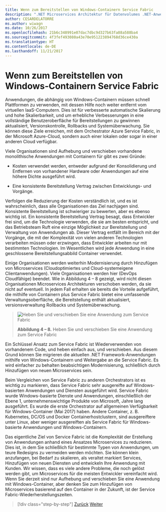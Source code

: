 ```yaml
---
title: Wenn zum Bereitstellen von Windows-Containern Service Fabric
description: ".NET Microservices Architektur für Datenvolumes .NET-Anwendungen | Wenn zum Bereitstellen von Windows-Containern Service Fabric"
author: CESARDELATORRE
ms.author: wiwagn
ms.date: 10/26/2017
ms.openlocfilehash: 21b6c348991e07dac7dbc9d327b63fa88a588ba4
ms.sourcegitcommit: 4f3fef493080a43e70e951223894768d36ce430a
ms.translationtype: HT
ms.contentlocale: de-DE
ms.lasthandoff: 11/21/2017
---
```

# <a name="when-to-deploy-windows-containers-to-service-fabric"></a>Wenn zum Bereitstellen von Windows-Containern Service Fabric

Anwendungen, die abhängig von Windows-Containern müssen schnell Plattformen zu verwenden, mit dessen Hilfe noch weiter entfernt vom virtuellen IaaS-Computern. Dies ist für verbesserte automatische Skalierung und hohe Skalierbarkeit, und um erhebliche Verbesserungen in eine vollständige Benutzeroberfläche für Bereitstellungen zu gewinnen aktualisiert, Versionskontrolle, Rollbacks und Systemüberwachung. Sie können diese Ziele erreichen, mit dem Orchestrator Azure Service Fabric, in der Microsoft Azure-Cloud, sondern auch einer lokalen oder sogar in einer anderen Cloud verfügbar.

Viele Organisationen sind Aufhebung und verschieben vorhandene monolithische Anwendungen mit Containern für gibt es zwei Gründe:

-   Kosten verwendet werden, entweder aufgrund der Konsolidierung und Entfernen von vorhandener Hardware oder Anwendungen auf eine höhere Dichte ausgeführt wird.

-   Eine konsistente Bereitstellung Vertrag zwischen Entwicklungs- und Vorgänge.

Verfolgen die Reduzierung der Kosten verständlich ist, und es ist wahrscheinlich, dass alle Organisationen das Ziel nachjagen sind. Konsistente Bereitstellung ist schwieriger zu bewerten, aber es ebenso wichtig ist. Ein konsistente Bereitstellung Vertrag besagt, dass Entwickler frei sind, um die Technologie verwenden, die sie am besten entspricht, und das Betriebsteam Ruft eine einzige Möglichkeit zur Bereitstellung und Verwaltung von Anwendungen ab. Dieser Vertrag entfällt im Bereich mit der Vorgänge, die mit der Komplexität von vielen anderen Technologien verarbeiten müssen oder erzwingen, dass Entwickler arbeiten nur mit bestimmten Technologien. Im Wesentlichen wird jede Anwendung in eine geschlossene Bereitstellungsabbild Container verwendet.

Einige Organisationen werden weiterhin Modernisierung durch Hinzufügen von Microservices (Cloudoptimiertes und Cloud-systemeigene Clientanwendungen). Viele Organisationen werden hier (DevOps Cloudfähige) beendet. Wie in Abbildung 4 – 8 gezeigt, wird nicht diesen Organisationen Microservices Architekturen verschoben werden, da sie nicht auf eventuell. In jedem Fall erhalten sie bereits die Vorteile aufgeführt, die mithilfe von Containern plus Service Fabric bietet eine umfassende Verwaltungsoberfläche, die Bereitstellung enthält aktualisiert, versionsverwaltung Rollbacks und Systemüberwachung.

> ![Heben Sie und verschieben Sie eine Anwendung zum Service Fabric](./media/image8.png)
>
> **Abbildung 4 – 8.** Heben Sie und verschieben Sie eine Anwendung zum Service Fabric

Ein Schlüssel Ansatz zum Service Fabric ist Wiederverwenden von vorhandenem Code, und heben einfach aus, und verschieben. Aus diesem Grund können Sie migrieren die aktuellen .NET Framework-Anwendungen mithilfe von Windows-Containern und Weitergabe an die Service Fabric. Es wird einfacher zu behalten beabsichtigen Modernisierung, schließlich durch Hinzufügen von neuen Microservices sein.

Beim Vergleichen von Service Fabric zu anderen Orchestrators ist es wichtig zu markieren, dass Service Fabric sehr ausgereifte auf Windows-basierten Anwendungen und Diensten ausgeführt wird. Service Fabric wurde Windows-basierte Dienste und Anwendungen, einschließlich der Ebene 1, unternehmenswichtige Produkte von Microsoft, Jahre lang ausgeführt. Es wurde die erste Orchestrator auf allgemeinen Verfügbarkeit für Windows-Container (Mai 2017) haben. Andere Container, z. B. Kubernetes, DC/OS und Docker Containerhostclustern, sind ausgereiftere unter Linux, aber weniger ausgereiften als Service Fabric für Windows-basierte Anwendungen und Windows-Containern.

Das eigentliche Ziel von Service Fabric ist die Komplexität der Erstellung von Anwendungen anhand eines Ansatzes Microservices zu reduzieren. Dies ist, in dem Sie schließlich für bestimmte Typen von Anwendungen, um teure Redesigns zu vermeiden werden möchten. Sie können klein anzufangen, bei Bedarf zu skalieren, als veraltet markiert Services, Hinzufügen von neuen Diensten und entwickeln Ihre Anwendung mit Kunden. Wir wissen, dass es viele andere Probleme, die noch gelöst werden gibt, um Microservices für die meisten Entwickler vereinfacht wird. Wenn Sie derzeit sind nur Aufhebung und verschieben Sie eine Anwendung mit Windows-Container, aber denken Sie zum Hinzufügen von Microservices basierend auf den Container in der Zukunft, ist der Service Fabric-Wiederherstellungszeiten.

>[!div class="step-by-step"]
[Zurück](when-to-deploy-windows-containers-to-azure-vms-iaas-cloud.md)
[Weiter](when-to-deploy-windows-containers-to-azure-container-service-kubernetes.md)
